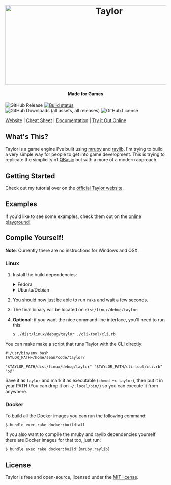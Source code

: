 <h1 align="center">
  <br>
  <picture>
  <source media="(prefers-color-scheme: dark)" srcset="https://github.com/Chadowo/Taylor/assets/83732118/eb2c45e8-93b4-4933-ac44-c0dbf4351b96" alt="Taylor" width="636" height="250">
  <img src="https://github.com/Chadowo/Taylor/assets/83732118/63e7544e-bc79-4fb2-976f-50ed45fd0c2a" alt="Taylor" width="636" height="250">
  </picture>
</h1>
<h4 align="center">Made for Games</h4>

![GitHub Release](https://img.shields.io/github/v/release/HellRok/Taylor)
[![Build status](https://badge.buildkite.com/0cb81ca8e3b8f43a2998bc15f90323a2eb8429669e819b7697.svg)](https://buildkite.com/oequacki/taylor)
![GitHub Downloads (all assets, all releases)](https://img.shields.io/github/downloads/HellRok/Taylor/total?label=total%20downloads)
![GitHub License](https://img.shields.io/github/license/HellRok/Taylor)


[Website](https://www.taylormadetech.dev) | [Cheat Sheet](https://www.taylormadetech.dev/documentation/tutorials/cheat_sheet/) | [Documentation](https://www.taylormadetech.dev/documentation/taylor/latest/) | [Try it Out Online](https://www.taylormadetech.dev/playground/)

## What's This?

Taylor is a game engine I've built using [mruby](https://mruby.org/) and
[raylib](https://www.raylib.com/). I'm trying to build a very simple way for
people to get into game development. This is trying to replicate the simplicity
of [QBasic](https://es.wikipedia.org/wiki/QBASIC) but with a more of a modern approach.

## Getting Started

Check out my tutorial over on the [official Taylor
website](https://www.taylormadetech.dev/documentation/tutorials/getting_started/).

## Examples

If you'd like to see some examples, check them out on the [online playground!](https://www.taylormadetech.dev/playground/)

## Compile Yourself!

**Note**: Currently there are no instructions for Windows and OSX.

### Linux

1. Install the build dependencies:  
    <details>
      <summary>Fedora</summary>  
      
      ```console
      $ sudo dnf groupinstall "Development Tools" "Development Libraries"; sudo dnf install ruby
      ``` 
    </details>
    <details> 
      <summary>Ubuntu/Debian</summary>
      
      ```console
      $ sudo apt-get install build-essential ruby
      ```
    </details> 
3. You should now just be able to run `rake` and wait a few seconds.
4. The final binary will be located on `dist/linux/debug/taylor`.
5. **Optional**: if you want the nice command line interface, you'll need to run this:  
    ```console
    $ ./dist/linux/debug/taylor ./cli-tool/cli.rb
    ```

You can make make a script that runs Taylor with the CLI directly:
```shell
#!/usr/bin/env bash
TAYLOR_PATH=/home/sean/code/taylor/

"$TAYLOR_PATH/dist/linux/debug/taylor" "$TAYLOR_PATH/cli-tool/cli.rb" "$@"
```

Save it as `taylor` and mark it as executable (`chmod +x taylor`), then put it in your 
PATH (You can drop it on `~/.local/bin/`) so you can execute it from anywhere.

### Docker

To build all the Docker images you can run the following command:

```
$ bundle exec rake docker:build:all
```

If you also want to compile the mruby and raylib dependencies yourself there are
Docker images for that too, just run:

```
$ bundle exec rake docker:build:{mruby,raylib}
```

## License

Taylor is free and open-source, licensed under the [MIT license](https://github.com/HellRok/Taylor/blob/main/LICENSE).
